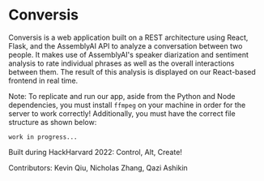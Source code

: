 # Conversis

Conversis is a web application built on a REST architecture using React, Flask, and the AssemblyAI API to analyze a conversation between two people. It makes use of AssemblyAI's speaker diarization and sentiment analysis to rate individual phrases as well as the overall interactions between them. The result of this analysis is displayed on our React-based frontend in real time.

Note: To replicate and run our app, aside from the Python and Node dependencies, you must install ```ffmpeg``` on your machine in order for the server to work correctly! Additionally, you must have the correct file structure as shown below:

    work in progress...

Built during HackHarvard 2022: Control, Alt, Create!

Contributors: Kevin Qiu, Nicholas Zhang, Qazi Ashikin
